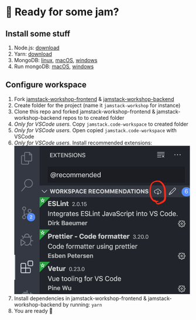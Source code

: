 # 👋 Ready for some jam?

## Install some stuff

1. Node.js: [download](https://nodejs.org/en/download)
2. Yarn: [download](https://classic.yarnpkg.com/en/docs/install)
3. MongoDB: [linux](https://docs.mongodb.com/manual/administration/install-on-linux/), [macOS](https://docs.mongodb.com/manual/tutorial/install-mongodb-on-os-x/), [windows](https://docs.mongodb.com/manual/tutorial/install-mongodb-on-windows/)
4. Run mongoDB: [macOS](https://docs.mongodb.com/manual/tutorial/install-mongodb-on-os-x/#run-mongodb-community-edition), [windows](https://docs.mongodb.com/manual/tutorial/install-mongodb-on-windows/#run-mongodb-community-edition-as-a-windows-service)

## Configure workspace

1. Fork [jamstack-workshop-frontend](https://github.com/souljorje/jamstack-workshop-frontend) & [jamstack-workshop-backend](https://github.com/souljorje/jamstack-workshop-backend)
2. Create folder for the project (name it `jamstack-workshop` for instance)
3. Clone this repo and forked jamstack-workshop-frontend & jamstack-workshop-backend repos to to created folder
4. _Only for VSCode users._ Copy `jamstack.code-workspace` to created folder
5. _Only for VSCode users._ Open copied `jamstack.code-workspace` with VSCode
6. _Only for VSCode users._ Install recommended extensions:\
   ![image](./misc/screenshot.png)
7. Install dependencies in jamstack-workshop-frontend & jamstack-workshop-backend by running: `yarn`
8. You are ready 👏
